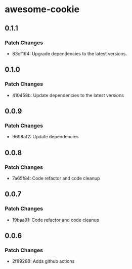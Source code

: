 # awesome-cookie

## 0.1.1

### Patch Changes

- 83cf164: Upgrade dependencies to the latest versions.

## 0.1.0

### Patch Changes

- 410458b: Update dependencies to the latest versions

## 0.0.9

### Patch Changes

- 9699af2: Update dependencies

## 0.0.8

### Patch Changes

- 7a65f84: Code refactor and code cleanup

## 0.0.7

### Patch Changes

- 19baa91: Code refactor and code cleanup

## 0.0.6

### Patch Changes

- 2f89288: Adds github actions
